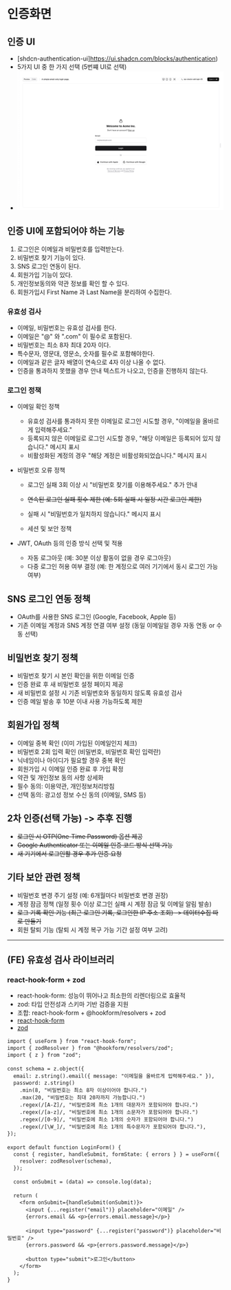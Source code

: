 # 인증화면

## 인증 UI

- [shdcn-authentication-ui]https://ui.shadcn.com/blocks/authentication)
- 5가지 UI 중 한 가지 선택 (5번쨰 UI로 선택)
- ![로그인 화면](ui-login.png)


## 인증 UI에 포함되어야 하는 기능

1. 로그인은 이메일과 비밀번호를 입력받는다.
2. 비밀번호 찾기 기능이 있다.
3. SNS 로그인 연동이 된다.
4. 회원가입 기능이 있다.
5. 개인정보동의와 약관 정보를 확인 할 수 있다.
6. 회원가입시 First Name 과 Last Name을 분리하여 수집한다.


### 유효성 검사

- 이메일, 비밀번호는 유효성 검사를 한다.
- 이메일은 "@" 와 ".com" 이 필수로 포함된다.
- 비밀번호는 최소 8자 최대 20자 이다.
- 특수문자, 영문대, 영문소, 숫자를 필수로 포함해야한다.
- 이메일과 같은 글자 배열이 연속으로 4자 이상 나올 수 없다.
- 인증을 통과하지 못했을 경우 안내 텍스트가 나오고, 인증을 진행하지 않는다.

### 로그인 정책

- 이메일 확인 정책

  - 유효성 검사를 통과하지 못한 이메일로 로그인 시도할 경우, "이메일을 올바르게 입력해주세요."
  - 등록되지 않은 이메일로 로그인 시도할 경우, "해당 이메일은 등록되어 있지 않습니다." 메시지 표시
  - 비활성화된 계정의 경우 "해당 계정은 비활성화되었습니다." 메시지 표시

- 비밀번호 오류 정책

  - 로그인 실패 3회 이상 시 "비밀번호 찾기를 이용해주세요." 추가 안내
  - ~~연속된 로그인 실패 횟수 제한 (예: 5회 실패 시 일정 시간 로그인 제한)~~
  - 실패 시 "비밀번호가 일치하지 않습니다." 메시지 표시

  - 세션 및 보안 정책

- JWT, OAuth 등의 인증 방식 선택 및 적용
  - 자동 로그아웃 (예: 30분 이상 활동이 없을 경우 로그아웃)
  - 다중 로그인 허용 여부 결정 (예: 한 계정으로 여러 기기에서 동시 로그인 가능 여부)

## SNS 로그인 연동 정책

- OAuth를 사용한 SNS 로그인 (Google, Facebook, Apple 등)
- 기존 이메일 계정과 SNS 계정 연결 여부 설정 (동일 이메일일 경우 자동 연동 or 수동 선택)

## 비밀번호 찾기 정책

- 비밀번호 찾기 시 본인 확인을 위한 이메일 인증
- 인증 완료 후 새 비밀번호 설정 페이지 제공
- 새 비밀번호 설정 시 기존 비밀번호와 동일하지 않도록 유효성 검사
- 인증 메일 발송 후 10분 이내 사용 가능하도록 제한

## 회원가입 정책

- 이메일 중복 확인 (이미 가입된 이메일인지 체크)
- 비밀번호 2회 입력 확인 (비밀번호, 비밀번호 확인 입력란)
- 닉네임이나 아이디가 필요할 경우 중복 확인
- 회원가입 시 이메일 인증 완료 후 가입 확정
- 약관 및 개인정보 동의 사항 상세화
- 필수 동의: 이용약관, 개인정보처리방침
- 선택 동의: 광고성 정보 수신 동의 (이메일, SMS 등)


## 2차 인증(선택 가능) -> 추후 진행

- ~~로그인 시 OTP(One-Time Password) 옵션 제공~~
- ~~Google Authenticator 또는 이메일 인증 코드 방식 선택 가능~~
- ~~새 기기에서 로그인할 경우 추가 인증 요청~~


## 기타 보안 관련 정책

- 비밀번호 변경 주기 설정 (예: 6개월마다 비밀번호 변경 권장)
- 계정 잠금 정책 (일정 횟수 이상 로그인 실패 시 계정 잠금 및 이메일 알림 발송)
- ~~로그 기록 확인 기능 (최근 로그인 기록, 로그인한 IP 주소 조회) -> 데이터수집 따로 만들기~~
- 회원 탈퇴 기능 (탈퇴 시 계정 복구 가능 기간 설정 여부 고려)

---

## (FE) 유효성 검사 라이브러리


### react-hook-form + zod

- react-hook-form: 성능이 뛰어나고 최소한의 리렌더링으로 효율적
- zod: 타입 안전성과 스키마 기반 검증을 지원
- 조합: react-hook-form + @hookform/resolvers + zod
- [react-hook-form](https://www.react-hook-form.com/)
- [zod](https://zod.dev/)

```
import { useForm } from "react-hook-form";
import { zodResolver } from "@hookform/resolvers/zod";
import { z } from "zod";

const schema = z.object({
  email: z.string().email({ message: "이메일을 올바르게 입력해주세요." }),
  password: z.string()
    .min(8, "비밀번호는 최소 8자 이상이어야 합니다.")
    .max(20, "비밀번호는 최대 20자까지 가능합니다.")
    .regex(/[A-Z]/, "비밀번호에 최소 1개의 대문자가 포함되어야 합니다.")
    .regex(/[a-z]/, "비밀번호에 최소 1개의 소문자가 포함되어야 합니다.")
    .regex(/[0-9]/, "비밀번호에 최소 1개의 숫자가 포함되어야 합니다.")
    .regex(/[\W_]/, "비밀번호에 최소 1개의 특수문자가 포함되어야 합니다."),
});

export default function LoginForm() {
  const { register, handleSubmit, formState: { errors } } = useForm({
    resolver: zodResolver(schema),
  });

  const onSubmit = (data) => console.log(data);

  return (
    <form onSubmit={handleSubmit(onSubmit)}>
      <input {...register("email")} placeholder="이메일" />
      {errors.email && <p>{errors.email.message}</p>}

      <input type="password" {...register("password")} placeholder="비밀번호" />
      {errors.password && <p>{errors.password.message}</p>}

      <button type="submit">로그인</button>
    </form>
  );
}

```
